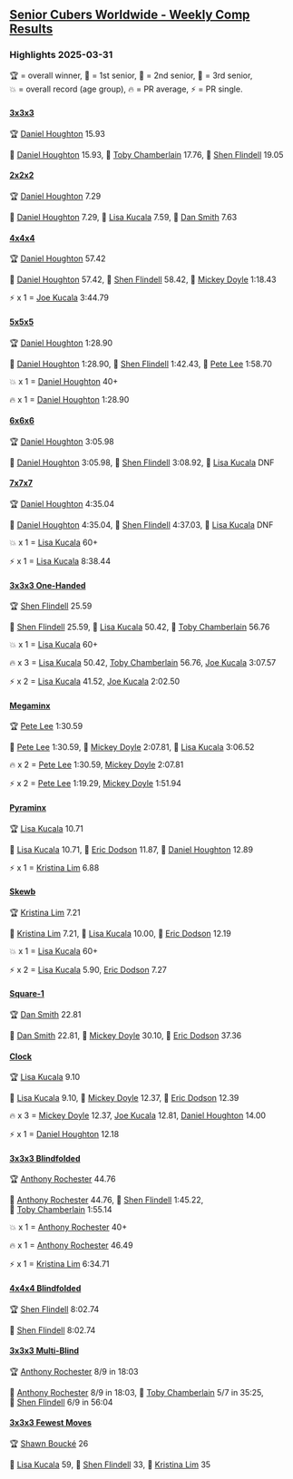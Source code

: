 <style>table {white-space: nowrap;}</style>
<link rel="stylesheet" type="text/css" href="/scw-comp/css/flags.css" />

## [Senior Cubers Worldwide - Weekly Comp Results](/scw-comp/results/)
### Highlights 2025-03-31

<span style="white-space: nowrap;">🏆 = overall winner</span>, <span style="white-space: nowrap;">🥇 = 1st senior</span>, <span style="white-space: nowrap;">🥈 = 2nd senior</span>, <span style="white-space: nowrap;">🥉 = 3rd senior</span>, <span style="white-space: nowrap;">💥 = overall record (age group)</span>, <span style="white-space: nowrap;">🔥 = PR average</span>, <span style="white-space: nowrap;">⚡ = PR single</span>.

#### [3x3x3](333.md)

<span style="white-space: nowrap;">🏆 [Daniel Houghton](../../persons/daniel_houghton/333.md) 15.93</span>

<span style="white-space: nowrap;">🥇 [Daniel Houghton](../../persons/daniel_houghton/333.md) 15.93</span>, <span style="white-space: nowrap;">🥈 [Toby Chamberlain](../../persons/toby_chamberlain/333.md) 17.76</span>, <span style="white-space: nowrap;">🥉 [Shen Flindell](../../persons/shen_flindell/333.md) 19.05</span>

#### [2x2x2](222.md)

<span style="white-space: nowrap;">🏆 [Daniel Houghton](../../persons/daniel_houghton/222.md) 7.29</span>

<span style="white-space: nowrap;">🥇 [Daniel Houghton](../../persons/daniel_houghton/222.md) 7.29</span>, <span style="white-space: nowrap;">🥈 [Lisa Kucala](../../persons/lisa_kucala/222.md) 7.59</span>, <span style="white-space: nowrap;">🥉 [Dan Smith](../../persons/dan_smith/222.md) 7.63</span>

#### [4x4x4](444.md)

<span style="white-space: nowrap;">🏆 [Daniel Houghton](../../persons/daniel_houghton/444.md) 57.42</span>

<span style="white-space: nowrap;">🥇 [Daniel Houghton](../../persons/daniel_houghton/444.md) 57.42</span>, <span style="white-space: nowrap;">🥈 [Shen Flindell](../../persons/shen_flindell/444.md) 58.42</span>, <span style="white-space: nowrap;">🥉 [Mickey Doyle](../../persons/mickey_doyle/444.md) 1:18.43</span>

⚡ x 1 = <span style="white-space: nowrap;">[Joe Kucala](../../persons/joe_kucala/444.md) 3:44.79</span>

#### [5x5x5](555.md)

<span style="white-space: nowrap;">🏆 [Daniel Houghton](../../persons/daniel_houghton/555.md) 1:28.90</span>

<span style="white-space: nowrap;">🥇 [Daniel Houghton](../../persons/daniel_houghton/555.md) 1:28.90</span>, <span style="white-space: nowrap;">🥈 [Shen Flindell](../../persons/shen_flindell/555.md) 1:42.43</span>, <span style="white-space: nowrap;">🥉 [Pete Lee](../../persons/pete_lee/555.md) 1:58.70</span>

💥 x 1 = <span style="white-space: nowrap;">[Daniel Houghton](../../persons/daniel_houghton/555.md) 40+</span>

🔥 x 1 = <span style="white-space: nowrap;">[Daniel Houghton](../../persons/daniel_houghton/555.md) 1:28.90</span>

#### [6x6x6](666.md)

<span style="white-space: nowrap;">🏆 [Daniel Houghton](../../persons/daniel_houghton/666.md) 3:05.98</span>

<span style="white-space: nowrap;">🥇 [Daniel Houghton](../../persons/daniel_houghton/666.md) 3:05.98</span>, <span style="white-space: nowrap;">🥈 [Shen Flindell](../../persons/shen_flindell/666.md) 3:08.92</span>, <span style="white-space: nowrap;">🥉 [Lisa Kucala](../../persons/lisa_kucala/666.md) DNF</span>

#### [7x7x7](777.md)

<span style="white-space: nowrap;">🏆 [Daniel Houghton](../../persons/daniel_houghton/777.md) 4:35.04</span>

<span style="white-space: nowrap;">🥇 [Daniel Houghton](../../persons/daniel_houghton/777.md) 4:35.04</span>, <span style="white-space: nowrap;">🥈 [Shen Flindell](../../persons/shen_flindell/777.md) 4:37.03</span>, <span style="white-space: nowrap;">🥉 [Lisa Kucala](../../persons/lisa_kucala/777.md) DNF</span>

💥 x 1 = <span style="white-space: nowrap;">[Lisa Kucala](../../persons/lisa_kucala/777.md) 60+</span>

⚡ x 1 = <span style="white-space: nowrap;">[Lisa Kucala](../../persons/lisa_kucala/777.md) 8:38.44</span>

#### [3x3x3 One-Handed](333oh.md)

<span style="white-space: nowrap;">🏆 [Shen Flindell](../../persons/shen_flindell/333oh.md) 25.59</span>

<span style="white-space: nowrap;">🥇 [Shen Flindell](../../persons/shen_flindell/333oh.md) 25.59</span>, <span style="white-space: nowrap;">🥈 [Lisa Kucala](../../persons/lisa_kucala/333oh.md) 50.42</span>, <span style="white-space: nowrap;">🥉 [Toby Chamberlain](../../persons/toby_chamberlain/333oh.md) 56.76</span>

💥 x 1 = <span style="white-space: nowrap;">[Lisa Kucala](../../persons/lisa_kucala/333oh.md) 60+</span>

🔥 x 3 = <span style="white-space: nowrap;">[Lisa Kucala](../../persons/lisa_kucala/333oh.md) 50.42</span>, <span style="white-space: nowrap;">[Toby Chamberlain](../../persons/toby_chamberlain/333oh.md) 56.76</span>, <span style="white-space: nowrap;">[Joe Kucala](../../persons/joe_kucala/333oh.md) 3:07.57</span>

⚡ x 2 = <span style="white-space: nowrap;">[Lisa Kucala](../../persons/lisa_kucala/333oh.md) 41.52</span>, <span style="white-space: nowrap;">[Joe Kucala](../../persons/joe_kucala/333oh.md) 2:02.50</span>

#### [Megaminx](minx.md)

<span style="white-space: nowrap;">🏆 [Pete Lee](../../persons/pete_lee/minx.md) 1:30.59</span>

<span style="white-space: nowrap;">🥇 [Pete Lee](../../persons/pete_lee/minx.md) 1:30.59</span>, <span style="white-space: nowrap;">🥈 [Mickey Doyle](../../persons/mickey_doyle/minx.md) 2:07.81</span>, <span style="white-space: nowrap;">🥉 [Lisa Kucala](../../persons/lisa_kucala/minx.md) 3:06.52</span>

🔥 x 2 = <span style="white-space: nowrap;">[Pete Lee](../../persons/pete_lee/minx.md) 1:30.59</span>, <span style="white-space: nowrap;">[Mickey Doyle](../../persons/mickey_doyle/minx.md) 2:07.81</span>

⚡ x 2 = <span style="white-space: nowrap;">[Pete Lee](../../persons/pete_lee/minx.md) 1:19.29</span>, <span style="white-space: nowrap;">[Mickey Doyle](../../persons/mickey_doyle/minx.md) 1:51.94</span>

#### [Pyraminx](pyram.md)

<span style="white-space: nowrap;">🏆 [Lisa Kucala](../../persons/lisa_kucala/pyram.md) 10.71</span>

<span style="white-space: nowrap;">🥇 [Lisa Kucala](../../persons/lisa_kucala/pyram.md) 10.71</span>, <span style="white-space: nowrap;">🥈 [Eric Dodson](../../persons/eric_dodson/pyram.md) 11.87</span>, <span style="white-space: nowrap;">🥉 [Daniel Houghton](../../persons/daniel_houghton/pyram.md) 12.89</span>

⚡ x 1 = <span style="white-space: nowrap;">[Kristina Lim](../../persons/kristina_lim/pyram.md) 6.88</span>

#### [Skewb](skewb.md)

<span style="white-space: nowrap;">🏆 [Kristina Lim](../../persons/kristina_lim/skewb.md) 7.21</span>

<span style="white-space: nowrap;">🥇 [Kristina Lim](../../persons/kristina_lim/skewb.md) 7.21</span>, <span style="white-space: nowrap;">🥈 [Lisa Kucala](../../persons/lisa_kucala/skewb.md) 10.00</span>, <span style="white-space: nowrap;">🥉 [Eric Dodson](../../persons/eric_dodson/skewb.md) 12.19</span>

💥 x 1 = <span style="white-space: nowrap;">[Lisa Kucala](../../persons/lisa_kucala/skewb.md) 60+</span>

⚡ x 2 = <span style="white-space: nowrap;">[Lisa Kucala](../../persons/lisa_kucala/skewb.md) 5.90</span>, <span style="white-space: nowrap;">[Eric Dodson](../../persons/eric_dodson/skewb.md) 7.27</span>

#### [Square-1](sq1.md)

<span style="white-space: nowrap;">🏆 [Dan Smith](../../persons/dan_smith/sq1.md) 22.81</span>

<span style="white-space: nowrap;">🥇 [Dan Smith](../../persons/dan_smith/sq1.md) 22.81</span>, <span style="white-space: nowrap;">🥈 [Mickey Doyle](../../persons/mickey_doyle/sq1.md) 30.10</span>, <span style="white-space: nowrap;">🥉 [Eric Dodson](../../persons/eric_dodson/sq1.md) 37.36</span>

#### [Clock](clock.md)

<span style="white-space: nowrap;">🏆 [Lisa Kucala](../../persons/lisa_kucala/clock.md) 9.10</span>

<span style="white-space: nowrap;">🥇 [Lisa Kucala](../../persons/lisa_kucala/clock.md) 9.10</span>, <span style="white-space: nowrap;">🥈 [Mickey Doyle](../../persons/mickey_doyle/clock.md) 12.37</span>, <span style="white-space: nowrap;">🥉 [Eric Dodson](../../persons/eric_dodson/clock.md) 12.39</span>

🔥 x 3 = <span style="white-space: nowrap;">[Mickey Doyle](../../persons/mickey_doyle/clock.md) 12.37</span>, <span style="white-space: nowrap;">[Joe Kucala](../../persons/joe_kucala/clock.md) 12.81</span>, <span style="white-space: nowrap;">[Daniel Houghton](../../persons/daniel_houghton/clock.md) 14.00</span>

⚡ x 1 = <span style="white-space: nowrap;">[Daniel Houghton](../../persons/daniel_houghton/clock.md) 12.18</span>

#### [3x3x3 Blindfolded](333bf.md)

<span style="white-space: nowrap;">🏆 [Anthony Rochester](../../persons/anthony_rochester/333bf.md) 44.76</span>

<span style="white-space: nowrap;">🥇 [Anthony Rochester](../../persons/anthony_rochester/333bf.md) 44.76</span>, <span style="white-space: nowrap;">🥈 [Shen Flindell](../../persons/shen_flindell/333bf.md) 1:45.22</span>, <span style="white-space: nowrap;">🥉 [Toby Chamberlain](../../persons/toby_chamberlain/333bf.md) 1:55.14</span>

💥 x 1 = <span style="white-space: nowrap;">[Anthony Rochester](../../persons/anthony_rochester/333bf.md) 40+</span>

🔥 x 1 = <span style="white-space: nowrap;">[Anthony Rochester](../../persons/anthony_rochester/333bf.md) 46.49</span>

⚡ x 1 = <span style="white-space: nowrap;">[Kristina Lim](../../persons/kristina_lim/333bf.md) 6:34.71</span>

#### [4x4x4 Blindfolded](444bf.md)

<span style="white-space: nowrap;">🏆 [Shen Flindell](../../persons/shen_flindell/444bf.md) 8:02.74</span>

<span style="white-space: nowrap;">🥇 [Shen Flindell](../../persons/shen_flindell/444bf.md) 8:02.74</span>

#### [3x3x3 Multi-Blind](333mbf.md)

<span style="white-space: nowrap;">🏆 [Anthony Rochester](../../persons/anthony_rochester/333mbf.md) 8/9 in 18:03</span>

<span style="white-space: nowrap;">🥇 [Anthony Rochester](../../persons/anthony_rochester/333mbf.md) 8/9 in 18:03</span>, <span style="white-space: nowrap;">🥈 [Toby Chamberlain](../../persons/toby_chamberlain/333mbf.md) 5/7 in 35:25</span>, <span style="white-space: nowrap;">🥉 [Shen Flindell](../../persons/shen_flindell/333mbf.md) 6/9 in 56:04</span>

#### [3x3x3 Fewest Moves](333fm.md)

<span style="white-space: nowrap;">🏆 [Shawn Boucké](../../persons/shawn_boucke/333fm.md) 26</span>

<span style="white-space: nowrap;">🥇 [Lisa Kucala](../../persons/lisa_kucala/333fm.md) 59</span>, <span style="white-space: nowrap;">🥈 [Shen Flindell](../../persons/shen_flindell/333fm.md) 33</span>, <span style="white-space: nowrap;">🥉 [Kristina Lim](../../persons/kristina_lim/333fm.md) 35</span>


<!-- Global site tag (gtag.js) - Google Analytics -->
<script async src="https://www.googletagmanager.com/gtag/js?id=UA-86348435-3"></script>
<script>window.dataLayer = window.dataLayer || []; function gtag() {dataLayer.push(arguments);} gtag('js', new Date()); gtag('config', 'UA-86348435-3');</script>
